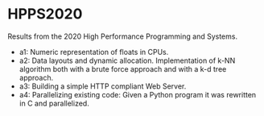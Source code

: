 # HPPS2020
Results from the 2020 High Performance Programming and Systems.
- a1: Numeric representation of floats in CPUs.
- a2: Data layouts and dynamic allocation. Implementation of k-NN algorithm both with a brute force approach and with a k-d tree approach.
- a3: Building a simple HTTP compliant Web Server.
- a4: Parallelizing existing code: Given a Python program it was rewritten in C and parallelized.
